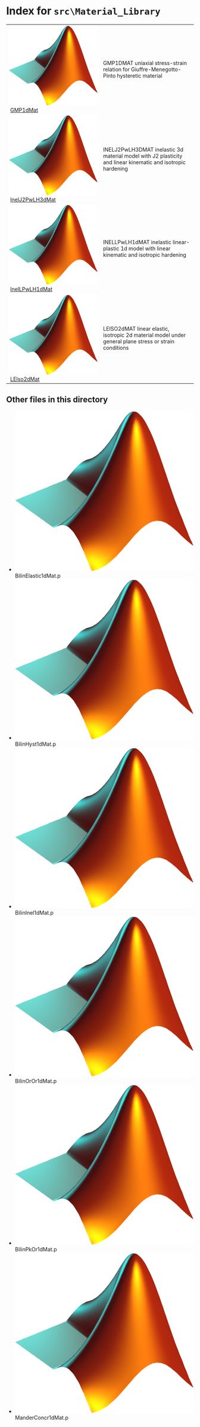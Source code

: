 <!-- <!DOCTYPE html> -->
<!-- <html lang="en"> -->
<!-- <body> -->
<!-- <a name="_top"></a>
<table width="100%"><tr><td align="left"><a href="../../index.md"><img alt="<" border="0" src="../../left.png">&nbsp;Master index</a></td>
<td align="right"><a href="index.md">Index for `src\Material_Library`&nbsp;<img alt=">" border="0" src="../../right.png"></a></td></tr></table> -->

# Index for `src\Material_Library`

<table>
<tr><td><img src="../../matlab_logo.png" alt="icon name" class="icon">&nbsp;<a href="GMP1dMat">GMP1dMat</a></td><td>GMP1DMAT uniaxial stress-strain relation for Giuffre-Menegotto-Pinto hysteretic material </td></tr><tr><td><img src="../../matlab_logo.png" alt="icon name" class="icon">&nbsp;<a href="InelJ2PwLH3dMat">InelJ2PwLH3dMat</a></td><td>INELJ2PwLH3DMAT inelastic 3d material model with J2 plasticity and linear kinematic and isotropic hardening </td></tr><tr><td><img src="../../matlab_logo.png" alt="icon name" class="icon">&nbsp;<a href="InelLPwLH1dMat">InelLPwLH1dMat</a></td><td>INELLPwLH1dMAT inelastic linear-plastic 1d model with linear kinematic and isotropic hardening </td></tr><tr><td><img src="../../matlab_logo.png" alt="icon name" class="icon">&nbsp;<a href="LEIso2dMat">LEIso2dMat</a></td><td>LEISO2dMAT linear elastic, isotropic 2d material model under general plane stress or strain conditions </td></tr></table>

## Other files in this directory

<ul>
<li><img src="../../matlab_logo.png" alt="icon name" class="icon">BilinElastic1dMat.p</li><li><img src="../../matlab_logo.png" alt="icon name" class="icon">BilinHyst1dMat.p</li><li><img src="../../matlab_logo.png" alt="icon name" class="icon">BilinInel1dMat.p</li><li><img src="../../matlab_logo.png" alt="icon name" class="icon">BilinOrOr1dMat.p</li><li><img src="../../matlab_logo.png" alt="icon name" class="icon">BilinPkOr1dMat.p</li><li><img src="../../matlab_logo.png" alt="icon name" class="icon">ManderConcr1dMat.p</li></ul>


<!-- <hr><address>Generated on Thu 09-Jul-2020 17:36:54 by <strong><a href="http://www.artefact.tk/software/matlab/m2html/" title="Matlab Documentation in HTML">m2html</a></strong> &copy; 2005</address> -->
<!-- </body> -->
<!-- </html> -->